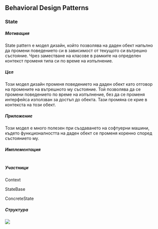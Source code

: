 ## Behavioral Design Patterns

### **State** ###

##### Мотивация
State pattern е модел дизайн, който позволява на даден обект напълно да промени поведението си в зависимост от текущото си вътрешно състояние. Чрез заместване на класове в рамките на определен контекст променя типа си по време на изпълнение.
##### Цел
Този модел дизайн променя поведението на даден обект като отговор на промените на вътрешното му състояние. Той позволява да се промени поведението по време на изпълнение, без да  се променя интерфейса използван за достъп до обекта. Тази промяна се крие в контекста на този обект.
 
##### Приложение
Този модел е много полезен при създаването на софтуерни машини, където функционалността на даден обект се променя коренно според състоянието му.


##### Имплементация

```c#    

```
##### Участници
Context

StateBase

ConcreteState

##### Структура

![](https://github.com/dchakov/High-Quality-Code-HomeWork/blob/master/17-Design%20Patterns/StructuralPatterns/images/State.jpg)


